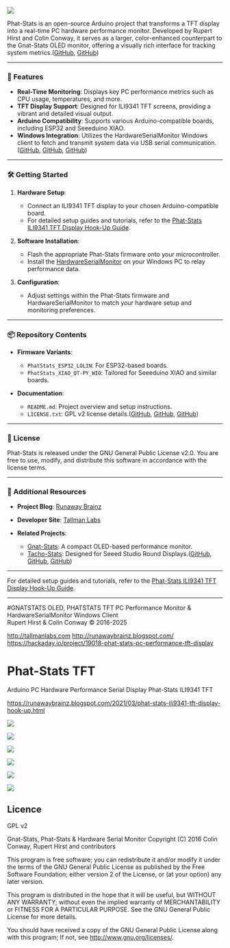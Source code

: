 ![](https://github.com/koogar/Phat-Stats/blob/main/images/PhatStats%20RTX3080_i9-13900k.jpg)

Phat-Stats is an open-source Arduino project that transforms a TFT display into a real-time PC hardware performance monitor. Developed by Rupert Hirst and Colin Conway, it serves as a larger, color-enhanced counterpart to the Gnat-Stats OLED monitor, offering a visually rich interface for tracking system metrics.([GitHub][1], [GitHub][2])

---

### 🔧 Features

* **Real-Time Monitoring**: Displays key PC performance metrics such as CPU usage, temperatures, and more.
* **TFT Display Support**: Designed for ILI9341 TFT screens, providing a vibrant and detailed visual output.
* **Arduino Compatibility**: Supports various Arduino-compatible boards, including ESP32 and Seeeduino XIAO.
* **Windows Integration**: Utilizes the HardwareSerialMonitor Windows client to fetch and transmit system data via USB serial communication.([GitHub][1], [GitHub][3], [GitHub][4])

---

### 🛠️ Getting Started

1. **Hardware Setup**:

   * Connect an ILI9341 TFT display to your chosen Arduino-compatible board.
   * For detailed setup guides and tutorials, refer to the [Phat-Stats ILI9341 TFT Display Hook-Up Guide](https://runawaybrainz.blogspot.com/2021/03/phat-stats-ili9341-tft-display-hook-up.html).
    
2. **Software Installation**:

   * Flash the appropriate Phat-Stats firmware onto your microcontroller.
   * Install the [HardwareSerialMonitor](https://github.com/koogar/HardwareSerialMonitor) on your Windows PC to relay performance data.
3. **Configuration**:

   * Adjust settings within the Phat-Stats firmware and HardwareSerialMonitor to match your hardware setup and monitoring preferences.

---

### 📦 Repository Contents

* **Firmware Variants**:

  * `PhatStats_ESP32_LOLIN`: For ESP32-based boards.
  * `PhatStats_XIAO_QT-PY_WIO`: Tailored for Seeeduino XIAO and similar boards.

* **Documentation**:

  * `README.md`: Project overview and setup instructions.
  * `LICENSE.txt`: GPL v2 license details.([GitHub][1], [GitHub][3], [GitHub][2])

---

### 📄 License

Phat-Stats is released under the GNU General Public License v2.0. You are free to use, modify, and distribute this software in accordance with the license terms.

---

### 🔗 Additional Resources

* **Project Blog**: [Runaway Brainz](http://runawaybrainz.blogspot.com/)
* **Developer Site**: [Tallman Labs](http://tallmanlabs.com)
* **Related Projects**:

  * [Gnat-Stats](https://github.com/koogar/Gnat-Stats): A compact OLED-based performance monitor.
  * [Tacho-Stats](https://github.com/koogar/Tacho-Stats): Designed for Seeed Studio Round Displays.([GitHub][5], [GitHub][2], [GitHub][3])

---

For detailed setup guides and tutorials, refer to the [Phat-Stats ILI9341 TFT Display Hook-Up Guide](https://runawaybrainz.blogspot.com/2021/03/phat-stats-ili9341-tft-display-hook-up.html).

---

[1]: https://github.com/koogar/Phat-Stats?utm_source=chatgpt.com "GitHub - koogar/Phat-Stats: TFT Arduino PC Hardware Performance Serial ..."
[2]: https://github.com/koogar/Gnat-Stats?utm_source=chatgpt.com "GitHub - koogar/Gnat-Stats: GnatStats Tiny OLED Arduino PC Hardware ..."
[3]: https://github.com/koogar/Tacho-Stats?utm_source=chatgpt.com "GitHub - koogar/Tacho-Stats: PC Hardware Performance Monitor for the ..."
[4]: https://github.com/koogar/HardwareSerialMonitor?utm_source=chatgpt.com "GitHub - koogar/HardwareSerialMonitor: PC Performance Stats Serial ..."
[5]: https://github.com/koogar?utm_source=chatgpt.com "koogar (Tallman Labs) - GitHub"

 
  #GNATSTATS OLED, PHATSTATS TFT PC Performance Monitor & HardwareSerialMonitor Windows Client  
   Rupert Hirst & Colin Conway © 2016-2025

 http://tallmanlabs.com
 http://runawaybrainz.blogspot.com/  
 https://hackaday.io/project/19018-phat-stats-pc-performance-tft-display
  

# Phat-Stats TFT
 Arduino PC Hardware Performance Serial Display
Phat-Stats ILI9341 TFT

https://runawaybrainz.blogspot.com/2021/03/phat-stats-ili9341-tft-display-hook-up.html

![](https://github.com/koogar/Phat-Stats/blob/main/images/PhatStats%20RTX3080_i9-13900k.jpg)

![](https://github.com/koogar/Phat-Stats/blob/main/images/20230526_144402%20(Small).jpg)

![](https://github.com/koogar/Phat-Stats/blob/main/images/20230526_142556%20(Small).jpg)

![](https://github.com/koogar/Phat-Stats/blob/main/images/7245421623855690457.JPG)

![](https://github.com/koogar/Phat-Stats/blob/main/images/5498131627768760558.jpg)

![](https://github.com/koogar/Phat-Stats/blob/main/images/6503981623856862767.png)

  Licence
  -------
  
  GPL v2
  
Gnat-Stats, Phat-Stats & Hardware Serial Monitor 
Copyright (C) 2016  Colin Conway, Rupert Hirst and contributors
 
This program is free software; you can redistribute it and/or
modify it under the terms of the GNU General Public License
as published by the Free Software Foundation; either version 2
of the License, or (at your option) any later version.

This program is distributed in the hope that it will be useful,
but WITHOUT ANY WARRANTY; without even the implied warranty of
MERCHANTABILITY or FITNESS FOR A PARTICULAR PURPOSE.  See the
GNU General Public License for more details.

You should have received a copy of the GNU General Public License
along with this program; If not, see <http://www.gnu.org/licenses/>.
